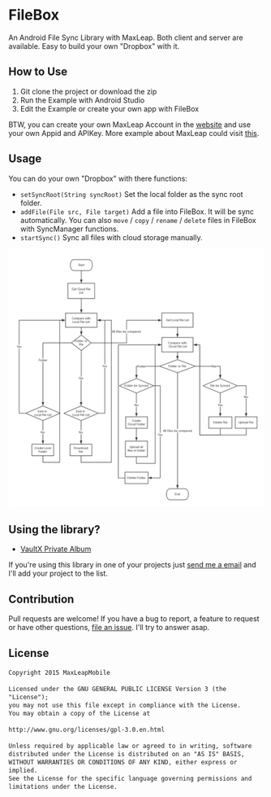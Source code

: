 # FileBox
An Android File Sync Library with MaxLeap. Both client and server are available. Easy to build your own "Dropbox" with it.

## How to Use

1. Git clone the project or download the zip
2. Run the Example with Android Studio
3. Edit the Example or create your own app with FileBox
 
BTW, you can create your own MaxLeap Account in the [website](https://leap.as) and use your own Appid and APIKey. More example about MaxLeap could visit [this](https://github.com/LeapCloud?utf8=%E2%9C%93&query=demo).

## Usage

You can do your own "Dropbox" with there functions:

* `setSyncRoot(String syncRoot)` Set the local folder as the sync root folder.
* `addFile(File src, File target)` Add a file into FileBox. It will be sync automatically. You can also `move` / `copy` / `rename` / `delete` files in FileBox with SyncManager functions.
* `startSync()` Sync all files with cloud storage manually.
 
![Process](https://raw.githubusercontent.com/MaxLeapMobile/FileBox/master/others/process.png)

## Using the library?

* [VaultX Private Album](https://play.google.com/store/apps/details?id=com.ilegendsoft.jupiter)

If you're using this library in one of your projects just [send me a email](mailto:support@leap.as) and I'll add your project to the list.

## Contribution

Pull requests are welcome! If you have a bug to report, a feature to request or have other questions, [file an issue](https://github.com/MaxLeapMobile/FileBox/issues). I'll try to answer asap.

## License

	Copyright 2015 MaxLeapMobile

	Licensed under the GNU GENERAL PUBLIC LICENSE Version 3 (the "License");
	you may not use this file except in compliance with the License.
	You may obtain a copy of the License at

	http://www.gnu.org/licenses/gpl-3.0.en.html

	Unless required by applicable law or agreed to in writing, software
	distributed under the License is distributed on an "AS IS" BASIS,
	WITHOUT WARRANTIES OR CONDITIONS OF ANY KIND, either express or implied.
	See the License for the specific language governing permissions and
	limitations under the License.
